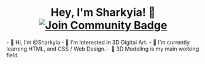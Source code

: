 <h1 align="center">Hey, I'm Sharkyia! 👋
<div align=center><a href="https://discord.gg/pQz26jjzuw"><img src="https://img.shields.io/discord/936022413559341127?style=for-the-badge" alt="Join Community Badge"/></a></div align=center>
  </h1>
  <div>
- 👋 Hi, I’m @Sharkyia
- 👀 I’m interested in 3D Digital Art.
- 🌱 I’m currently learning HTML, and CSS / Web Design.
- 💞 3D Modeling is my main working field.

<!---
Sharkyia/Sharkyia is a ✨ special ✨ repository because its `README.md` (this file) appears on your GitHub profile.
You can click the Preview link to take a look at your changes.
--->
